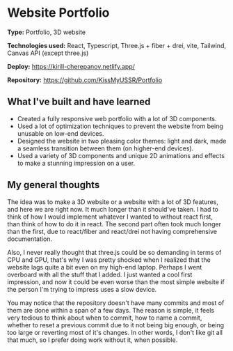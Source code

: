 # Website Portfolio

**Type:** Portfolio, 3D website

**Technologies used:** React, Typescript, Three.js + fiber + drei, vite, Tailwind, Canvas API (except three.js)

**Deploy:** https://kirill-cherepanov.netlify.app/

**Repository:** https://github.com/KissMyUSSR/Portfolio

## What I've built and have learned

- Created a fully responsive web portfolio with a lot of 3D components.
- Used a lot of optimization techniques to prevent the website from being unusable on low-end devices.
- Designed the website in two pleasing color themes: light and dark, made a seamless transition between them (on higher-end devices).
- Used a variety of 3D components and unique 2D animations and effects to make a stunning impression on a user.

## My general thoughts

The idea was to make a 3D website or a website with a lot of 3D features, and here we are right now. It much longer than it should've taken. I had to think of how I would implement whatever I wanted to without react first, than think of how to do it in react. The second part often took much longer than the first, due to react/fiber and react/drei not having comprehensive documentation.

Also, I never really thought that three.js could be so demanding in terms of CPU and GPU, that's why I was pretty shocked when I realized that the website lags quite a bit even on my high-end laptop. Perhaps I went overboard with all the stuff that I added. I just wanted a cool first impression, and now it could be even worse than the most simple website if the person I'm trying to impress uses a slow device.

You may notice that the repository doesn't have many commits and most of them are done within a span of a few days. The reason is simple, it feels very tedious to think about when to commit, how to name a commit, whether to reset a previous commit due to it not being big enough, or being too large or reverting most of it's changes. In other words, I don't like git all that much, so I prefer doing work without it, when possible.
